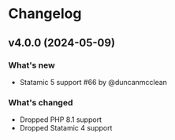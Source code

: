 # Changelog

## v4.0.0 (2024-05-09)

### What's new

* Statamic 5 support #66 by @duncanmcclean

### What's changed

* Dropped PHP 8.1 support
* Dropped Statamic 4 support
